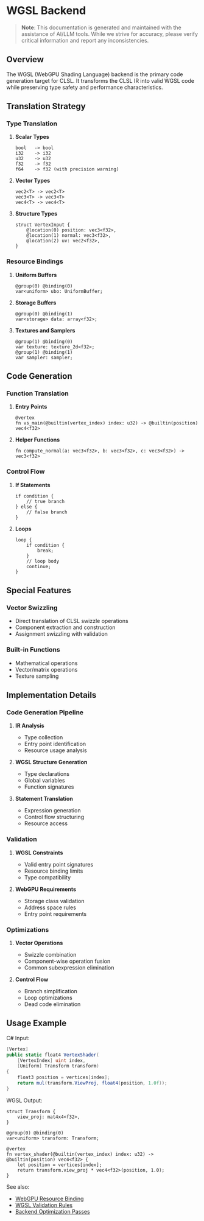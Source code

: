 # WGSL Backend

> **Note**: This documentation is generated and maintained with the assistance of AI/LLM tools. While we strive for accuracy, please verify critical information and report any inconsistencies.

## Overview

The WGSL (WebGPU Shading Language) backend is the primary code generation target for CLSL. It transforms the CLSL IR into valid WGSL code while preserving type safety and performance characteristics.

## Translation Strategy

### Type Translation

1. **Scalar Types**
   ```wgsl
   bool   -> bool
   i32    -> i32
   u32    -> u32
   f32    -> f32
   f64    -> f32 (with precision warning)
   ```

2. **Vector Types**
   ```wgsl
   vec2<T> -> vec2<T>
   vec3<T> -> vec3<T>
   vec4<T> -> vec4<T>
   ```

3. **Structure Types**
   ```wgsl
   struct VertexInput {
       @location(0) position: vec3<f32>,
       @location(1) normal: vec3<f32>,
       @location(2) uv: vec2<f32>,
   }
   ```

### Resource Bindings

1. **Uniform Buffers**
   ```wgsl
   @group(0) @binding(0)
   var<uniform> ubo: UniformBuffer;
   ```

2. **Storage Buffers**
   ```wgsl
   @group(0) @binding(1)
   var<storage> data: array<f32>;
   ```

3. **Textures and Samplers**
   ```wgsl
   @group(1) @binding(0)
   var texture: texture_2d<f32>;
   @group(1) @binding(1)
   var sampler: sampler;
   ```

## Code Generation

### Function Translation
1. **Entry Points**
   ```wgsl
   @vertex
   fn vs_main(@builtin(vertex_index) index: u32) -> @builtin(position) vec4<f32>
   ```

2. **Helper Functions**
   ```wgsl
   fn compute_normal(a: vec3<f32>, b: vec3<f32>, c: vec3<f32>) -> vec3<f32>
   ```

### Control Flow

1. **If Statements**
   ```wgsl
   if condition {
       // true branch
   } else {
       // false branch
   }
   ```

2. **Loops**
   ```wgsl
   loop {
       if condition {
           break;
       }
       // loop body
       continue;
   }
   ```

## Special Features

### Vector Swizzling
- Direct translation of CLSL swizzle operations
- Component extraction and construction
- Assignment swizzling with validation

### Built-in Functions
- Mathematical operations
- Vector/matrix operations
- Texture sampling

## Implementation Details

### Code Generation Pipeline

1. **IR Analysis**
   - Type collection
   - Entry point identification
   - Resource usage analysis

2. **WGSL Structure Generation**
   - Type declarations
   - Global variables
   - Function signatures

3. **Statement Translation**
   - Expression generation
   - Control flow structuring
   - Resource access

### Validation

1. **WGSL Constraints**
   - Valid entry point signatures
   - Resource binding limits
   - Type compatibility

2. **WebGPU Requirements**
   - Storage class validation
   - Address space rules
   - Entry point requirements

### Optimizations

1. **Vector Operations**
   - Swizzle combination
   - Component-wise operation fusion
   - Common subexpression elimination

2. **Control Flow**
   - Branch simplification
   - Loop optimizations
   - Dead code elimination

## Usage Example

C# Input:
```csharp
[Vertex]
public static float4 VertexShader(
    [VertexIndex] uint index,
    [Uniform] Transform transform)
{
    float3 position = vertices[index];
    return mul(transform.ViewProj, float4(position, 1.0f));
}
```

WGSL Output:
```wgsl
struct Transform {
    view_proj: mat4x4<f32>,
}

@group(0) @binding(0)
var<uniform> transform: Transform;

@vertex
fn vertex_shader(@builtin(vertex_index) index: u32) -> @builtin(position) vec4<f32> {
    let position = vertices[index];
    return transform.view_proj * vec4<f32>(position, 1.0);
}
```

See also:
- [WebGPU Resource Binding](../../graphics/webgpu_bindings.md)
- [WGSL Validation Rules](./wgsl_validation.md)
- [Backend Optimization Passes](../compiler/passes.md)